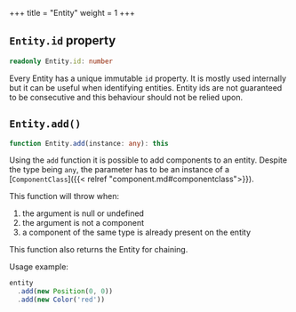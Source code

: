 +++
title = "Entity"
weight = 1
+++

## `Entity.id` property

```typescript
readonly Entity.id: number
```

Every Entity has a unique immutable `id` property. It is mostly used internally but
it can be useful when identifying entities. Entity ids are not guaranteed to
be consecutive and this behaviour should not be relied upon.


## `Entity.add()`

```typescript
function Entity.add(instance: any): this
```

Using the `add` function it is possible to add components to an entity. Despite
the type being `any`, the parameter has to be an instance of a
[`ComponentClass`]({{< relref "component.md#componentclass">}}).

This function will throw when:

1. the argument is null or undefined
1. the argument is not a component
1. a component of the same type is already present on the entity

This function also returns the Entity for chaining.

Usage example:

```typescript
entity
  .add(new Position(0, 0))
  .add(new Color('red'))
```
